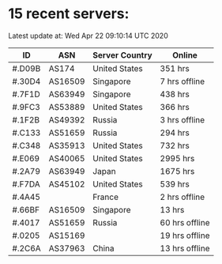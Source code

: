 # 15 recent servers:

Latest update at: Wed Apr 22 09:10:14 UTC 2020

| ID | ASN | Server Country | Online |
| -- | --- | -------------- | ------ |
| #.D09B | AS174 | United States | 351 hrs |
| #.30D4 | AS16509 | Singapore | 7 hrs offline |
| #.7F1D | AS63949 | Singapore | 438 hrs |
| #.9FC3 | AS53889 | United States | 366 hrs |
| #.1F2B | AS49392 | Russia | 3 hrs offline |
| #.C133 | AS51659 | Russia | 294 hrs |
| #.C348 | AS35913 | United States | 732 hrs |
| #.E069 | AS40065 | United States | 2995 hrs |
| #.2A79 | AS63949 | Japan | 1675 hrs |
| #.F7DA | AS45102 | United States | 539 hrs |
| #.4A45 |  | France | 2 hrs offline |
| #.66BF | AS16509 | Singapore | 13 hrs |
| #.4017 | AS51659 | Russia | 60 hrs offline |
| #.0205 | AS15169 |  | 19 hrs offline |
| #.2C6A | AS37963 | China | 13 hrs offline |

